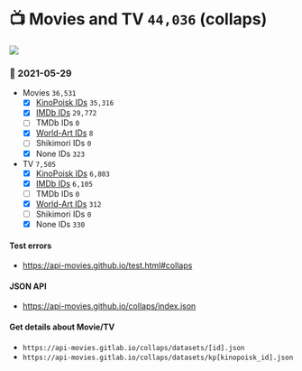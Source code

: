 # :tv: Movies and TV `44,036` (collaps)

<a href="https://API-Movies.github.io"><img src="https://API-Movies.github.io/banner.png?cache"></a>

### :date: 2021-05-29
- Movies `36,531`
  - [x] <a href="https://API-Movies.github.io/collaps/movie_kinopoisk_ids.json">KinoPoisk IDs</a> `35,316`
  - [x] <a href="https://API-Movies.github.io/collaps/movie_imdb_ids.json">IMDb IDs</a> `29,772`
  - [ ] TMDb IDs `0`
  - [x] <a href="https://API-Movies.github.io/collaps/movie_world_art_ids.json">World-Art IDs</a> `8`
  - [ ] Shikimori IDs `0`
  - [x] None IDs `323`
- TV `7,505`
  - [x] <a href="https://API-Movies.github.io/collaps/tv_kinopoisk_ids.json">KinoPoisk IDs</a> `6,803`
  - [x] <a href="https://API-Movies.github.io/collaps/tv_imdb_ids.json">IMDb IDs</a> `6,105`
  - [ ] TMDb IDs `0`
  - [x] <a href="https://API-Movies.github.io/collaps/tv_world_art_ids.json">World-Art IDs</a> `312`
  - [ ] Shikimori IDs `0`
  - [x] None IDs `330`
#### Test errors
- <a href='https://api-movies.github.io/test.html#collaps'>https://api-movies.github.io/test.html#collaps</a>
#### JSON API
- <a href='https://api-movies.github.io/collaps/index.json'>https://api-movies.github.io/collaps/index.json</a>
#### Get details about Movie/TV
- `https://api-movies.gitlab.io/collaps/datasets/[id].json`
- `https://api-movies.gitlab.io/collaps/datasets/kp[kinopoisk_id].json`
